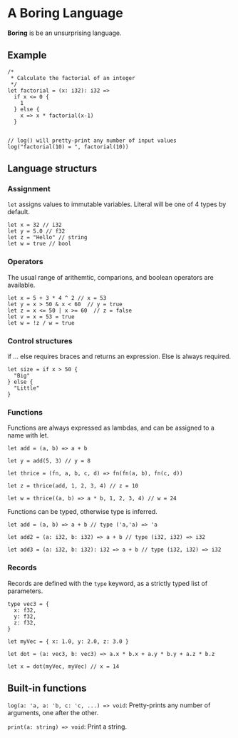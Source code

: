 A Boring Language
=================

**Boring** is be an unsurprising language.

## Example

```
/*
 * Calculate the factorial of an integer
 */
let factorial = (x: i32): i32 =>
  if x <= 0 {
    1
  } else {
    x => x * factorial(x-1)
  }


// log() will pretty-print any number of input values
log("factorial(10) = ", factorial(10))
```

## Language structurs

### Assignment

`let` assigns values to immutable variables. Literal will be one of 4 types by default.

```
let x = 32 // i32
let y = 5.0 // f32
let z = "Hello" // string
let w = true // bool
```

### Operators

The usual range of arithemtic, comparions, and boolean operators are available.

```
let x = 5 + 3 * 4 ^ 2 // x = 53
let y = x > 50 & x < 60  // y = true
let z = x <= 50 | x >= 60  // z = false
let v = x = 53 = true
let w = !z / w = true
```

### Control structures

if ... else requires braces and returns an expression. Else is always required.

```
let size = if x > 50 {
  "Big"
} else {
  "Little"
}
```

### Functions

Functions are always expressed as lambdas, and can be assigned to a name with let.

```
let add = (a, b) => a + b

let y = add(5, 3) // y = 8

let thrice = (fn, a, b, c, d) => fn(fn(a, b), fn(c, d))

let z = thrice(add, 1, 2, 3, 4) // z = 10

let w = thrice((a, b) => a * b, 1, 2, 3, 4) // w = 24
```

Functions can be typed, otherwise type is inferred.

```
let add = (a, b) => a + b // type ('a,'a) => 'a

let add2 = (a: i32, b: i32) => a + b // type (i32, i32) => i32

let add3 = (a: i32, b: i32): i32 => a + b // type (i32, i32) => i32
```

### Records

Records are defined with the `type` keyword, as a strictly typed list of parameters.

```
type vec3 = {
  x: f32,
  y: f32,
  z: f32,
}

let myVec = { x: 1.0, y: 2.0, z: 3.0 }

let dot = (a: vec3, b: vec3) => a.x * b.x + a.y * b.y + a.z * b.z

let x = dot(myVec, myVec) // x = 14
```

## Built-in functions

`log(a: 'a, a: 'b, c: 'c, ...) => void`: Pretty-prints any number of arguments, one after the other.

`print(a: string) => void`: Print a string.